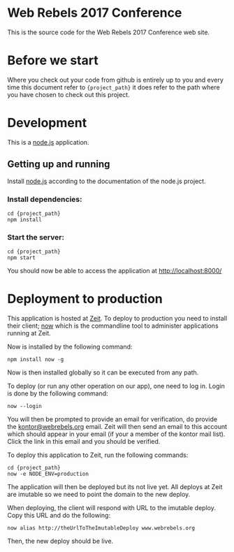 # Web Rebels 2017 Conference

This is the source code for the Web Rebels 2017 Conference web site.



# Before we start

Where you check out your code from github is entirely up to you and every time
this document refer to ```{project_path}``` it does refer to the path where you
have chosen to check out this project.



# Development

This is a [node.js](http://nodejs.org/) application.


## Getting up and running

Install [node.js](http://nodejs.org/) according to the documentation of the
node.js project.

### Install dependencies:

    cd {project_path}
    npm install

### Start the server:

    cd {project_path}
    npm start

You should now be able to access the application at
[http://localhost:8000/](http://localhost:8000/)



# Deployment to production

This application is hosted at [Zeit](https://zeit.co/). To deploy to production you
need to install their client; [now](https://zeit.co/now)  which is the commandline
tool to administer applications running at Zeit.

Now is installed by the following command:

    npm install now -g

Now is then installed globally so it can be executed from any path.

To deploy (or run any other operation on our app), one need to log in. Login is
done by the following command:

    now --login

You will then be prompted to provide an email for verification, do provide the
kontor@webrebels.org email. Zeit will then send an email to this account which
should appear in your email (if your a member of the kontor mail list).
Click the link in this email and you should be verified.


To deploy this application to Zeit, run the following commands:

    cd {project_path}
    now -e NODE_ENV=production

The application will then be deployed but its not live yet. All deploys at Zeit
are imutable so we need to point the domain to the new deploy.

When deploying, the client will respond with URL to the imutable deploy.
Copy this URL and do the following:

    now alias http://theUrlToTheImutableDeploy www.webrebels.org

Then, the new deploy should be live.
